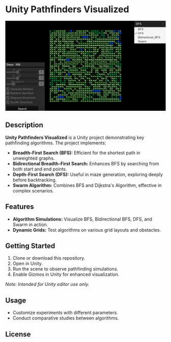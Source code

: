 # Unity Pathfinders Visualized
![BFS Example](https://github.com/Silent0Wings/Unity-Pathfinders-Visualized/blob/main/ScreenShot/BFS%20(7).png)
## Description
**Unity Pathfinders Visualized** is a Unity project demonstrating key pathfinding algorithms. The project implements:
- **Breadth-First Search (BFS):** Efficient for the shortest path in unweighted graphs.
- **Bidirectional Breadth-First Search:** Enhances BFS by searching from both start and end points.
- **Depth-First Search (DFS):** Useful in maze generation, exploring deeply before backtracking.
- **Swarm Algorithm:** Combines BFS and Dijkstra's Algorithm, effective in complex scenarios.

## Features
- **Algorithm Simulations:** Visualize BFS, Bidirectional BFS, DFS, and Swarm in action.
- **Dynamic Grids:** Test algorithms on various grid layouts and obstacles.

## Getting Started
1. Clone or download this repository.
2. Open in Unity.
3. Run the scene to observe pathfinding simulations.
4. Enable Gizmos in Unity for enhanced visualization.

*Note: Intended for Unity editor use only.*

## Usage
- Customize experiments with different parameters.
- Conduct comparative studies between algorithms.

## License
